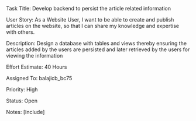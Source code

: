 Task Title: Develop backend to persist the article related information

User Story: As a Website User, I want to be able to create and publish articles on the website, so that I can share my knowledge 
and expertise with others.

Description: Design a database with tables and views thereby ensuring the articles added by the users are persisted and 
later retrieved by the users for viewing the information

Effort Estimate: 40 Hours

Assigned To: balajicb_bc75

Priority: High

Status: Open

Notes: [Include]